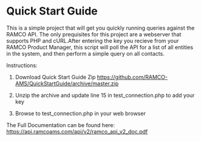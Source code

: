 # Quick Start Guide
This is a simple project that will get you quickly running queries against the RAMCO API. The only prequisites for this project are a webserver that supports PHP and cURL.After entering the key you recieve from your RAMCO Product Manager, this script will poll the API for a list of all entities in the system, and then perform a simple query on all contacts.

Instructions:
1) Download Quick Start Guide Zip
https://github.com/RAMCO-AMS/QuickStartGuide/archive/master.zip

2) Unzip the archive and update line 15 in test_connection.php to add your key
3) Browse to test_connection.php in your web browser


The Full Documentation can be found here:
https://api.ramcoams.com/api/v2/ramco_api_v2_doc.pdf


